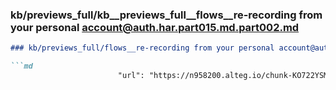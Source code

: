 ### kb/previews_full/kb__previews_full__flows__re-recording from your personal account@auth.har.part015.md.part002.md

```md
### kb/previews_full/flows__re-recording from your personal account@auth.har.part015.md (part 002)

```md
                        "url": "https://n958200.alteg.io/chunk-KO722YSM.js",
 
```

```

```
